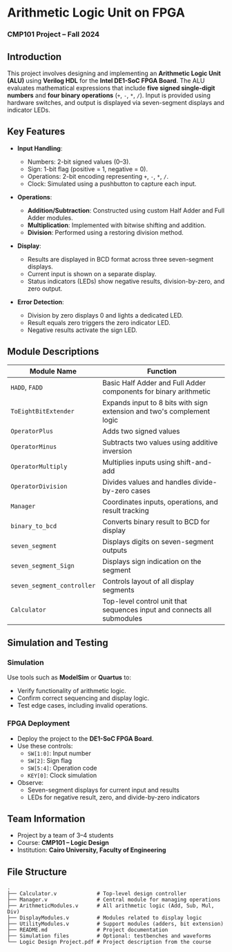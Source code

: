 # Arithmetic Logic Unit on FPGA

### CMP101 Project – Fall 2024

## Introduction

This project involves designing and implementing an **Arithmetic Logic Unit (ALU)** using **Verilog HDL** for the **Intel DE1-SoC FPGA Board**. The ALU evaluates mathematical expressions that include **five signed single-digit numbers** and **four binary operations** (`+`, `-`, `*`, `/`). Input is provided using hardware switches, and output is displayed via seven-segment displays and indicator LEDs.

## Key Features

- **Input Handling**:

  - Numbers: 2-bit signed values (0–3).
  - Sign: 1-bit flag (positive = 1, negative = 0).
  - Operations: 2-bit encoding representing `+`, `-`, `*`, `/`.
  - Clock: Simulated using a pushbutton to capture each input.

- **Operations**:

  - **Addition/Subtraction**: Constructed using custom Half Adder and Full Adder modules.
  - **Multiplication**: Implemented with bitwise shifting and addition.
  - **Division**: Performed using a restoring division method.

- **Display**:

  - Results are displayed in BCD format across three seven-segment displays.
  - Current input is shown on a separate display.
  - Status indicators (LEDs) show negative results, division-by-zero, and zero output.

- **Error Detection**:

  - Division by zero displays 0 and lights a dedicated LED.
  - Result equals zero triggers the zero indicator LED.
  - Negative results activate the sign LED.

## Module Descriptions

| Module Name                | Function                                                                |
| -------------------------- | ----------------------------------------------------------------------- |
| `HADD`, `FADD`             | Basic Half Adder and Full Adder components for binary arithmetic        |
| `ToEightBitExtender`       | Expands input to 8 bits with sign extension and two's complement logic  |
| `OperatorPlus`             | Adds two signed values                                                  |
| `OperatorMinus`            | Subtracts two values using additive inversion                           |
| `OperatorMultiply`         | Multiplies inputs using shift-and-add                                   |
| `OperatorDivision`         | Divides values and handles divide-by-zero cases                         |
| `Manager`                  | Coordinates inputs, operations, and result tracking                     |
| `binary_to_bcd`            | Converts binary result to BCD for display                               |
| `seven_segment`            | Displays digits on seven-segment outputs                                |
| `seven_segment_Sign`       | Displays sign indication on the segment                                 |
| `seven_segment_controller` | Controls layout of all display segments                                 |
| `Calculator`               | Top-level control unit that sequences input and connects all submodules |

## Simulation and Testing

### Simulation

Use tools such as **ModelSim** or **Quartus** to:

- Verify functionality of arithmetic logic.
- Confirm correct sequencing and display logic.
- Test edge cases, including invalid operations.

### FPGA Deployment

- Deploy the project to the **DE1-SoC FPGA Board**.
- Use these controls:
  - `SW[1:0]`: Input number
  - `SW[2]`: Sign flag
  - `SW[5:4]`: Operation code
  - `KEY[0]`: Clock simulation
- Observe:
  - Seven-segment displays for current input and results
  - LEDs for negative result, zero, and divide-by-zero indicators

## Team Information

- Project by a team of 3–4 students
- Course: **CMP101 – Logic Design**
- Institution: **Cairo University, Faculty of Engineering**

## File Structure

```
.
├── Calculator.v             # Top-level design controller
├── Manager.v                # Central module for managing operations
├── ArithmeticModules.v      # All arithmetic logic (Add, Sub, Mul, Div)
├── DisplayModules.v         # Modules related to display logic
├── UtilityModules.v         # Support modules (adders, bit extension)
├── README.md                # Project documentation
├── Simulation files         # Optional: testbenches and waveforms
└── Logic Design Project.pdf # Project description from the course
```

